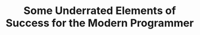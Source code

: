 ---
permalink: 2021/04/07/underrated-elements-success/
layout: sketchnote
title: Some Underrated Elements of Success for the Modern Programmer
tags: [ xp, gtd, presentations, sketchnotes ]
sketchnote:
  url: "/img/posts/underrated-elements-success/underrated-elements-success.webp"
  alt: "the modern programmer"
  source:
    name: "Some Underrated Elements of Success for the Modern Programmer"
    url: "https://www.youtube.com/watch?v=mbcV_Qdb7Ts"
  speaker:
    name: "J. B. Rainsberger"
    url: "https://twitter.com/jbrains"
thumbnail: "/img/posts/underrated-elements-success/thumbnail-420x255.webp"
alttext: sketchnote
---